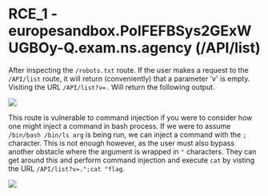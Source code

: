 # RCE_1 - europesandbox.PolFEFBSys2GExWUGBOy-Q.exam.ns.agency (/API/list)

After inspecting the `/robots.txt` route. If the user makes a request to the `/API/list` route, it will return (conveniently) that a parameter 'v' is empty. Visiting the URL `/API/list?v=.` Will return the following output.

![](https://d2mxuefqeaa7sj.cloudfront.net/s_CDBDAD1A1E89CCC50B184DFCDFAA97E7399DB0AA30A1DBB2365E916F0CCC6B11_1528381043407_Screen+Shot+2018-06-07+at+11.42.40+pm.png)


This route is vulnerable to command injection if you were to consider how one might inject a command in bash process. If we were to assume `/bin/bash /bin/ls arg` is being run, we can inject a command with the `;` character. This is not enough however, as the user must also bypass another obstacle where the argument is wrapped in `"` characters. They can get around this and perform command injection and execute `cat` by visting the URL `/API/list?v=.";cat "flag`.

![](https://d2mxuefqeaa7sj.cloudfront.net/s_CDBDAD1A1E89CCC50B184DFCDFAA97E7399DB0AA30A1DBB2365E916F0CCC6B11_1528381068789_Screen+Shot+2018-06-07+at+11.43.39+pm.png)
